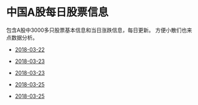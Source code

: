 # 中国A股每日股票信息

包含A股中3000多只股票基本信息和当日涨跌信息，每日更新。
方便小散们也来点数据分析。

* [2018-03-22](https://navyran.oss-cn-shanghai.aliyuncs.com/tools/docs/abc.md)

* [2018-03-23](https://navyran.oss-cn-shanghai.aliyuncs.com/docs/stock/stock_all.xlsx)

* [2018-03-23](https://navyran.oss-cn-shanghai.aliyuncs.com/docs/stock/stock_all.xlsx)

* [2018-03-25](https://navyran.oss-cn-shanghai.aliyuncs.com/docs/stock/stock-2018-03-25.xlsx)

* [2018-03-25](https://navyran.oss-cn-shanghai.aliyuncs.com/docs/stock/stock-2018-03-25.xlsx)

